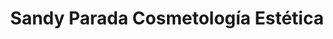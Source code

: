---
title: "Sandy Parada Cosmetología Estética"
url: /velez/sandy-parada-cosmetologia-estetica/
shop: cosméticos
---